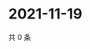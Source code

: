 # 2021-11-19

共 0 条

<!-- BEGIN WEIBO -->
<!-- 最后更新时间 Fri Nov 19 2021 08:30:10 GMT+0800 (China Standard Time) -->

<!-- END WEIBO -->
